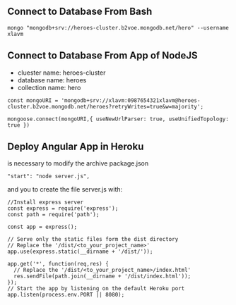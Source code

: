 ## Connect to Database From Bash
```
mongo "mongodb+srv://heroes-cluster.b2voe.mongodb.net/hero" --username xlavm
```

## Connect to Database From App of NodeJS
* cluester name: heroes-cluster
* database name: heroes
* collection name: hero
```
const mongoURI = 'mongodb+srv://xlavm:0987654321xlavm@heroes-cluster.b2voe.mongodb.net/heroes?retryWrites=true&w=majority';

mongoose.connect(mongoURI,{ useNewUrlParser: true, useUnifiedTopology: true })
```

## Deploy Angular App in Heroku

is necessary to modify the archive package.json
```
"start": "node server.js",
```

and you to create the file server.js with:

```Node
//Install express server
const express = require('express');
const path = require('path');
 
const app = express();
 
// Serve only the static files form the dist directory
// Replace the '/dist/<to_your_project_name>'
app.use(express.static(__dirname + '/dist/'));
 
app.get('*', function(req,res) {
  // Replace the '/dist/<to_your_project_name>/index.html'
  res.sendFile(path.join(__dirname + '/dist/index.html'));
});
// Start the app by listening on the default Heroku port
app.listen(process.env.PORT || 8080);
```

